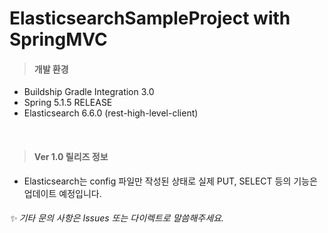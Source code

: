 # ElasticsearchSampleProject with SpringMVC 

> #### 개발 환경
* Buildship Gradle Integration 3.0
* Spring 5.1.5 RELEASE
* Elasticsearch 6.6.0 (rest-high-level-client)

<br/>

> #### Ver 1.0 릴리즈 정보
* Elasticsearch는 config 파일만 작성된 상태로 실제 PUT, SELECT 등의 기능은 업데이트 예정입니다.

###### :sparkles: 기타 문의 사항은 Issues 또는 다이렉트로 말씀해주세요. 
